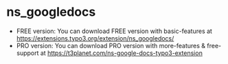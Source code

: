 # ns_googledocs

- FREE version: You can download FREE version with basic-features at https://extensions.typo3.org/extension/ns_googledocs/
- PRO version: You can download PRO version with more-features & free-support at https://t3planet.com/ns-google-docs-typo3-extension
